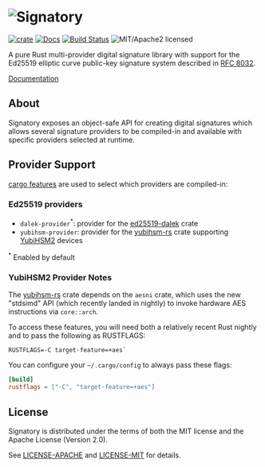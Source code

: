 # ![Signatory](https://miscreant.io/images/signatory.svg)

[![crate][crate-image]][crate-link]
[![Docs][docs-image]][docs-link]
[![Build Status][build-image]][build-link]
![MIT/Apache2 licensed][license-image]

[crate-image]: https://img.shields.io/crates/v/signatory.svg
[crate-link]: https://crates.io/crates/signatory
[docs-image]: https://docs.rs/signatory/badge.svg
[docs-link]: https://docs.rs/signatory/
[build-image]: https://circleci.com/gh/tendermint/signatory.svg?style=shield
[build-link]: https://circleci.com/gh/tendermint/signatory
[license-image]: https://img.shields.io/badge/license-MIT/Apache2.0-blue.svg

A pure Rust multi-provider digital signature library with support for the
Ed25519 elliptic curve public-key signature system described in [RFC 8032].

[Documentation](https://docs.rs/signatory/)

[RFC 8032]: https://tools.ietf.org/html/rfc8032

## About

Signatory exposes an object-safe API for creating digital signatures which
allows several signature providers to be compiled-in and available with
specific providers selected at runtime.

## Provider Support

[cargo features] are used to select which providers are compiled-in:

### Ed25519 providers

* `dalek-provider`<sup>*</sup>: provider for the [ed25519-dalek] crate
* `yubihsm-provider`: provider for the [yubihsm-rs] crate supporting [YubiHSM2] devices

<sup>*</sup> Enabled by default

[cargo features]: https://doc.rust-lang.org/cargo/reference/manifest.html#the-features-section
[ed25519-dalek]: https://github.com/dalek-cryptography/ed25519-dalek
[yubihsm-rs]: https://github.com/tendermint/yubihsm-rs
[YubiHSM2]: https://www.yubico.com/products/yubihsm/

### YubiHSM2 Provider Notes

The [yubihsm-rs] crate depends on the `aesni` crate, which uses the new "stdsimd" API
(which recently landed in nightly) to invoke hardware AES instructions via
`core::arch`.

To access these features, you will need both a relatively recent
Rust nightly and to pass the following as RUSTFLAGS:

```
RUSTFLAGS=-C target-feature=+aes`
```

You can configure your `~/.cargo/config` to always pass these flags:

```toml
[build]
rustflags = ["-C", "target-feature=+aes"]
```

## License

Signatory is distributed under the terms of both the MIT license and the
Apache License (Version 2.0).

See [LICENSE-APACHE](LICENSE-APACHE) and [LICENSE-MIT](LICENSE-MIT) for details.
